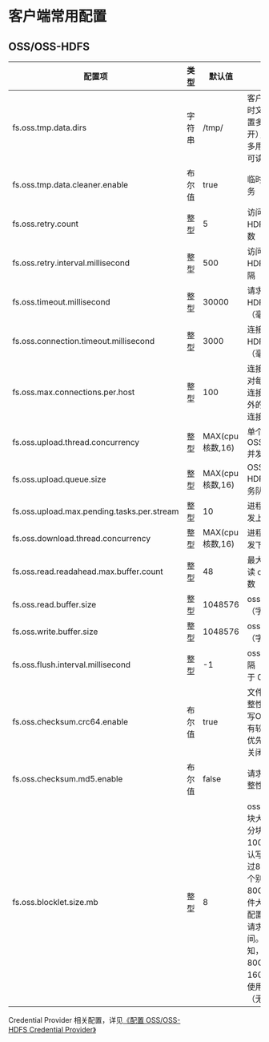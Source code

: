 # 客户端常用配置

## OSS/OSS-HDFS

|  配置项  |  类型  |  默认值  |  说明  |  版本  |
| --- | --- | --- | --- | --- |
|  fs.oss.tmp.data.dirs  |  字符串  |  /tmp/  |  客户端写入时的临时文件目录，可配置多个（逗号隔开），会轮流写入，多用户环境需配置可读写权限  |  4.3.0+ |
|  fs.oss.tmp.data.cleaner.enable  |  布尔值  |  true  |  临时文件自清理服务  |  4.3.0+|
|  fs.oss.retry.count  |  整型  |  5  |  访问 OSS/OSS-HDFS 失败重试次数  |  4.3.0+ |
|  fs.oss.retry.interval.millisecond  |  整型  |  500  |  访问 OSS/OSS-HDFS 失败重试间隔（毫秒）  |  4.3.0+ |
|  fs.oss.timeout.millisecond  |  整型  |  30000  |  请求 OSS/OSS-HDFS 超时时间（毫秒）  |  4.3.0+ |
|  fs.oss.connection.timeout.millisecond  |  整型  |  3000  |  连接 OSS/OSS-HDFS 超时时间（毫秒）  |  4.3.0+|
|  fs.oss.max.connections.per.host  |  整型  |  100  |  连接 oss 的连接池对每个host的最大连接数（超过阈值外的连接会使用短连接）  |  4.3.0+ |
|  fs.oss.upload.thread.concurrency  |  整型  |  MAX(cpu核数,16)  |  单个文件 OSS/OSS-HDFS 并发上传线程数  |  4.3.0+ |
|  fs.oss.upload.queue.size  |  整型  |  MAX(cpu核数,16)  |  OSS/OSS-HDFS 并发上传任务队列大小  |  4.3.0+ |
|  fs.oss.upload.max.pending.tasks.per.stream  |  整型  |  10  |  进程内 oss 最大并发上传任务数  |  4.3.0+ |
|  fs.oss.download.thread.concurrency  |  整型  |  MAX(cpu核数,16)  |  进程内 oss 最大并发下载任务数  |  4.3.0+ |
|  fs.oss.read.readahead.max.buffer.count  |  整型  |  48  |  最大同时预读 oss 的 buffer 个数  |  4.5.1+ |
|  fs.oss.read.buffer.size  |  整型  |  1048576  |  oss 读缓冲区大小（字节）  |  4.3.0+ |
|  fs.oss.write.buffer.size  |  整型  |  1048576  |  oss 写缓冲区大小（字节）  |  4.3.0+ |
|  fs.oss.flush.interval.millisecond  |  整型  |  -1  |  oss 刷新缓冲区间隔（毫秒），小于 0 时不生效  |  4.3.0+  |
|  fs.oss.checksum.crc64.enable  |  布尔值  |  true  |  文件级别 crc64 完整性校验，目前对写OSS-HDFS性能有较大影响，性能优先场景可以考虑关闭。  |  4.6.0+  |
|  fs.oss.checksum.md5.enable  |  布尔值  |  false  |  请求级别 md5 完整性校验  |  4.6.0+  |
|  fs.oss.blocklet.size.mb  |  整型  |  8 |  oss 分块上传时的块大小（MB）由于分块数量最多为10000块，因此默认写入文件不能超过80GB。如果有个别文件超过80G，建议根据文件大小单独调大本配置，并同时调大请求 oss 的超时时间。如文件大小未知，或者远远超过80G（如超过160G），建议考虑使用 OSS-HDFS（无文件大小限制）  |  4.5.2+ |

Credential Provider 相关配置，详见[《配置 OSS/OSS-HDFS Credential Provider》](./jindosdk_credential_provider.md)
